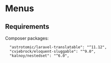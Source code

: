 # Menus

## Requirements

Composer packages:
```
  "astrotomic/laravel-translatable": "^11.12",
  "cviebrock/eloquent-sluggable": "^9.0",
  "kalnoy/nestedset": "^6.0",
```

